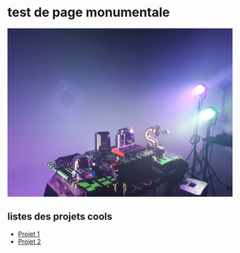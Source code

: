 # test de page monumentale

![la scénographie sublime de l'équipe judicieuse](medias/LaScenographie.jpg)

## listes des projets cools 

* [Projet 1](projets/projet1/)
* [Projet 2](projets/projet2/)